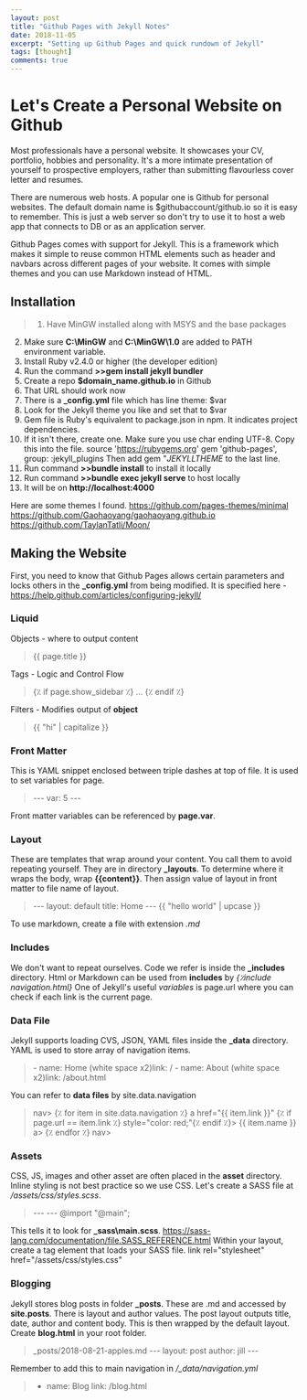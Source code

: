 ```yaml
---
layout: post
title: "Github Pages with Jekyll Notes"
date: 2018-11-05
excerpt: "Setting up Github Pages and quick rundown of Jekyll"
tags: [thought]
comments: true
---
```

# Let's Create a Personal Website on Github
Most professionals have a personal website. It showcases your CV, portfolio, hobbies and personality. It's a more intimate presentation of yourself to prospective employers, rather than submitting flavourless cover letter and resumes. 

There are numerous web hosts. A popular one is Github for personal websites. The default domain name is $githubaccount/github.io so it is easy to remember. This is just a web server so don't try to use it to host a web app that connects to DB or as an application server. 

Github Pages comes with support for Jekyll. This is a framework which makes it simple to reuse common HTML elements such as header and navbars across different pages of your website.
It comes with simple themes and you can use Markdown instead of HTML.

## Installation
>1. Have MinGW installed along with MSYS and the base packages
2. Make sure **C:\MinGW** and **C:\MinGW\1.0** are added to PATH environment variable. 
3. Install Ruby v2.4.0 or higher (the developer edition)
4. Run the command **>>gem install jekyll bundler**
5. Create a repo **$domain_name.github.io** in Github
6. That URL should work now
7. There is a **\_config.yml** file which has line theme: $var
8. Look for the Jekyll theme you like and set that to $var
9. Gem file is Ruby's equivalent to package.json in npm. It indicates project dependencies.
10. If it isn't there, create one. Make sure you use char ending UTF-8. Copy this into the file.
source 'https://rubygems.org'
gem 'github-pages', group: :jekyll_plugins
Then add gem "$JEKYLL THEME$ to the last line.
11. Run command **>>bundle install** to install it locally
12. Run command **>>bundle exec jekyll serve** to host locally
13. It will be on **http://localhost:4000**

Here are some themes I found.
https://github.com/pages-themes/minimal
https://github.com/Gaohaoyang/gaohaoyang.github.io
https://github.com/TaylanTatli/Moon/

## Making the Website
First, you need to know that Github Pages allows certain parameters and locks others in the **\_config.yml** from being modified. It is specified here - https://help.github.com/articles/configuring-jekyll/

### Liquid
Objects - where to output content
>{{ page.title }}

Tags - Logic and Control Flow
>{٪ if page.show_sidebar ٪}
>...
>{٪ endif ٪}

Filters - Modifies output of **object**
>{{ "hi" | capitalize }}

### Front Matter
This is YAML snippet enclosed between triple dashes at top of file.
It is used to set variables for page.
>\-\-\-
>var: 5 
>-\-\-

Front matter variables can be referenced by **page.var**.

### Layout
These are templates that wrap around your content. You call them to avoid repeating yourself.
They are in directory **\_layouts**. To determine where it wraps the body, 
wrap **{{content}}**. Then assign value of layout in front matter to file name of layout.
>\-\-\-
>layout: default
>title: Home
>-\-\-
>{{ "hello world" | upcase }}

To use markdown, create a file with extension *.md*

### Includes
We don't want to repeat ourselves. Code we refer is inside the **\_includes** directory.
Html or Markdown can be used from **includes** by *{٪include navigation.html}*
One of Jekyll's useful *variables* is page.url where you can check if each link is the current page.

### Data File
Jekyll supports loading CVS, JSON, YAML files inside the **\_data** directory.
YAML is used to store array of navigation items.
>\- name: Home
>(white space  x2)link: /
>\- name: About
>(white space  x2)link: /about.html

You can refer to **data files** by site.data.navigation

>nav>
{٪ for item in site.data.navigation ٪}
  a href="{{ item.link }}" {٪ if page.url == item.link ٪} 
  style="color: red;"{٪ endif ٪}>
  {{ item.name }}
  a>
{٪ endfor ٪}
>nav>

### Assets
CSS, JS, images and other asset are often placed in the **asset** directory. 
Inline styling is not best practice so we use CSS. 
Let's create a SASS file at */assets/css/styles.scss*.
>\-\-\-
>\-\-\-
>@import "@main";

This tells it to look for **\_sass\main.scss**.
https://sass-lang.com/documentation/file.SASS_REFERENCE.html
Within your layout, create a tag element that loads your SASS file.
link rel="stylesheet" href="/assets/css/styles.css"

### Blogging
Jekyll stores blog posts in folder **\_posts**. These are .md and accessed by **site.posts**.
There is layout and author values.  The post layout outputs title, date, author and content body.
This is then wrapped by the default layout. Create **blog.html** in your root folder.

>_posts/2018-08-21-apples.md
>\-\-\-
>layout: post
>author: jill
>\-\-\-

Remember to add this to main navigation in */_data/navigation.yml*
>- name: Blog
>  link: /blog.html